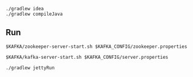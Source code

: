 
```
./gradlew idea
./gradlew compileJava
```

Run
---------------

```
$KAFKA/zookeeper-server-start.sh $KAFKA_CONFIG/zookeeper.properties

$KAFKA/kafka-server-start.sh $KAFKA_CONFIG/server.properties
```

```
./gradlew jettyRun
```